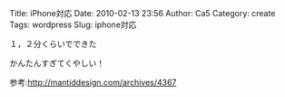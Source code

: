 Title: iPhone対応
Date: 2010-02-13 23:56
Author: Ca5
Category: create
Tags: wordpress
Slug: iphone対応

１，２分くらいでできた

かんたんすぎてくやしい！

参考:http://mantiddesign.com/archives/4367
